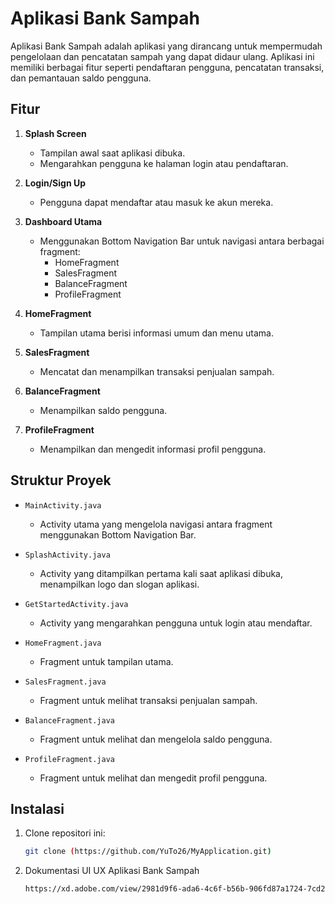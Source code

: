 # Aplikasi Bank Sampah

Aplikasi Bank Sampah adalah aplikasi yang dirancang untuk mempermudah pengelolaan dan pencatatan sampah yang dapat didaur ulang. Aplikasi ini memiliki berbagai fitur seperti pendaftaran pengguna, pencatatan transaksi, dan pemantauan saldo pengguna.

## Fitur

1. **Splash Screen**
   - Tampilan awal saat aplikasi dibuka.
   - Mengarahkan pengguna ke halaman login atau pendaftaran.

2. **Login/Sign Up**
   - Pengguna dapat mendaftar atau masuk ke akun mereka.

3. **Dashboard Utama**
   - Menggunakan Bottom Navigation Bar untuk navigasi antara berbagai fragment:
     - HomeFragment
     - SalesFragment
     - BalanceFragment
     - ProfileFragment

4. **HomeFragment**
   - Tampilan utama berisi informasi umum dan menu utama.

5. **SalesFragment**
   - Mencatat dan menampilkan transaksi penjualan sampah.

6. **BalanceFragment**
   - Menampilkan saldo pengguna.

7. **ProfileFragment**
   - Menampilkan dan mengedit informasi profil pengguna.

## Struktur Proyek

- `MainActivity.java`
  - Activity utama yang mengelola navigasi antara fragment menggunakan Bottom Navigation Bar.

- `SplashActivity.java`
  - Activity yang ditampilkan pertama kali saat aplikasi dibuka, menampilkan logo dan slogan aplikasi.

- `GetStartedActivity.java`
  - Activity yang mengarahkan pengguna untuk login atau mendaftar.

- `HomeFragment.java`
  - Fragment untuk tampilan utama.

- `SalesFragment.java`
  - Fragment untuk melihat transaksi penjualan sampah.

- `BalanceFragment.java`
  - Fragment untuk melihat dan mengelola saldo pengguna.

- `ProfileFragment.java`
  - Fragment untuk melihat dan mengedit profil pengguna.

## Instalasi

1. Clone repositori ini:

   ```bash
   git clone (https://github.com/YuTo26/MyApplication.git)

2. Dokumentasi UI UX Aplikasi Bank Sampah

   ```bash
   https://xd.adobe.com/view/2981d9f6-ada6-4c6f-b56b-906fd87a1724-7cd2/


